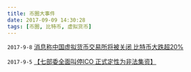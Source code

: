 ```yaml
---
title: 币圈大事件
date: 2017-09-09 14:30:28
tags: [币圈, 比特币, 虚拟货币]
---
```


`2017-9-8`
[消息称中国虚拟货币交易所将被关闭 比特币大跌超20%](http://www.sohu.com/a/190793469_120702?_f=index_pagerecom_3)


`2017-9-5`
[【七部委全面叫停ICO 正式定性为非法集资】](http://www.sohu.com/a/169594064_479736)
